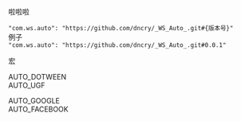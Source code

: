 啦啦啦

`"com.ws.auto": "https://github.com/dncry/_WS_Auto_.git#{版本号}"`  
例子  
`"com.ws.auto": "https://github.com/dncry/_WS_Auto_.git#0.0.1"`

宏  

AUTO_DOTWEEN  
AUTO_UGF  

AUTO_GOOGLE  
AUTO_FACEBOOK  
